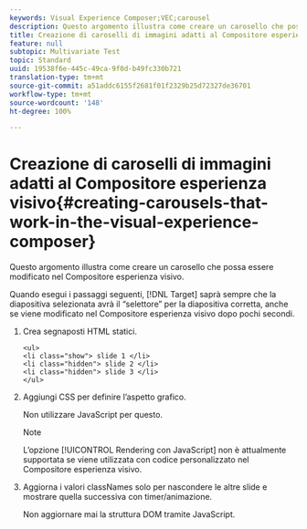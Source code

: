 ```yaml
---
keywords: Visual Experience Composer;VEC;carousel
description: Questo argomento illustra come creare un carosello che possa essere modificato nel Compositore esperienza visivo.
title: Creazione di caroselli di immagini adatti al Compositore esperienza visivo
feature: null
subtopic: Multivariate Test
topic: Standard
uuid: 19538f6e-445c-49ca-9f0d-b49fc330b721
translation-type: tm+mt
source-git-commit: a51addc6155f2681f01f2329b25d72327de36701
workflow-type: tm+mt
source-wordcount: '148'
ht-degree: 100%

---
```



# Creazione di caroselli di immagini adatti al Compositore esperienza visivo{#creating-carousels-that-work-in-the-visual-experience-composer}

Questo argomento illustra come creare un carosello che possa essere modificato nel Compositore esperienza visivo.

Quando esegui i passaggi seguenti, [!DNL Target] saprà sempre che la diapositiva selezionata avrà il “selettore” per la diapositiva corretta, anche se viene modificato nel Compositore esperienza visivo dopo pochi secondi.

1. Crea segnaposti HTML statici.

   ```
   <ul>
   <li class="show"> slide 1 </li>
   <li class="hidden"> slide 2 </li>
   <li class="hidden"> slide 3 </li>
   </ul>
   ```

1. Aggiungi CSS per definire l’aspetto grafico.

   Non utilizzare JavaScript per questo.

   >[!NOTE]
   >
   >L’opzione [!UICONTROL Rendering con JavaScript] non è attualmente supportata se viene utilizzata con codice personalizzato nel Compositore esperienza visivo.

1. Aggiorna i valori classNames solo per nascondere le altre slide e mostrare quella successiva con timer/animazione.

   Non aggiornare mai la struttura DOM tramite JavaScript.